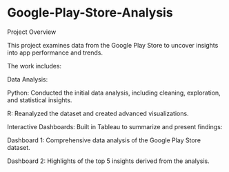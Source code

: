 # Google-Play-Store-Analysis
Project Overview

This project examines data from the Google Play Store to uncover insights into app performance and trends. 

The work includes:

Data Analysis:

Python: Conducted the initial data analysis, including cleaning, exploration, and statistical insights.

R: Reanalyzed the dataset and created advanced visualizations.

Interactive Dashboards: Built in Tableau to summarize and present findings:

Dashboard 1: Comprehensive data analysis of the Google Play Store dataset.

Dashboard 2: Highlights of the top 5 insights derived from the analysis.
